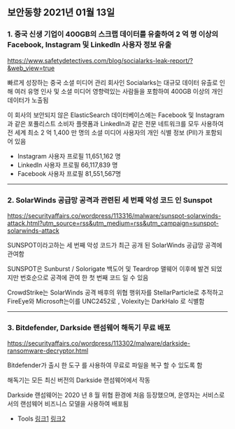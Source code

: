 ## 보안동향 2021년 01월 13일  

  
### 1. 중국 신생 기업이 400GB의 스크랩 데이터를 유출하여 2 억 명 이상의 Facebook, Instagram 및 LinkedIn 사용자 정보 유출  
       
   
https://www.safetydetectives.com/blog/socialarks-leak-report/?&web_view=true  
    
  
빠르게 성장하는 중국 소셜 미디어 관리 회사인 Socialarks는 대규모 데이터 유출로 인해 여러 유명 인사 및 소셜 미디어 영향력있는 사람들을 포함하여 400GB 이상의 개인 데이터가 노출됨  
  
  
이 회사의 보안되지 않은 ElasticSearch 데이터베이스에는 Facebook 및 Instagram과 같은 포퓰리스트 소비자 플랫폼과 LinkedIn과 같은 전문 네트워크를 모두 사용하여 전 세계 최소 2 억 1,400 만 명의 소셜 미디어 사용자의 개인 식별 정보 (PII)가 포함되어 있음  
  
      
- Instagram 사용자 프로필  11,651,162 명  
- LinkedIn 사용자 프로필 66,117,839 명    
- Facebook 사용자 프로필 81,551,567명  
     
   
---
  
  
### 2. SolarWinds 공급망 공격과 관련된 세 번째 악성 코드 인 Sunspot  
   
  
https://securityaffairs.co/wordpress/113316/malware/sunspot-solarwinds-attack.html?utm_source=rss&utm_medium=rss&utm_campaign=sunspot-solarwinds-attack    
  
   
SUNSPOT이라고하는 세 번째 악성 코드가 최근 공개 된 SolarWinds 공급망 공격에 관여함   
   
   
SUNSPOT은 Sunburst / Solorigate 백도어 및 Teardrop 맬웨어 이후에 발견 되었지만 번호순으로 공격에 관여 한 첫 번째 코드 일 수 있음   
    
  
CrowdStrike는 SolarWinds 공격 배후의 위협 행위자를 StellarParticle로 추적하고 FireEye와 Microsoft는이를 UNC2452로 , Volexity는 DarkHalo 로 식별함   
  
   
---
  
  
### 3. Bitdefender, Darkside 랜섬웨어 해독기 무료 배포
  
https://securityaffairs.co/wordpress/113302/malware/darkside-ransomware-decryptor.html  
  
   
Bitdefender가 출시 한 도구 를 사용하여 무료로 파일을 복구 할 수 있도록 함  
  
  
해독기는 모든 최신 버전의 Darkside 랜섬웨어에서 작동  
  
  
Darkside 랜섬웨어는 2020 년 8 월 위협 환경에 처음 등장했으며, 운영자는 서비스로서의 랜섬웨어 비즈니스 모델을 사용하여 배포됨

- Tools
[링크1](https://pastebin.com/mnvEUNaP)
[링크2](https://github.com/k-vitali/Malware-Misc-RE/blob/master/2020-08-21-crime_darkside_ransomware.vk.notes.raw)
